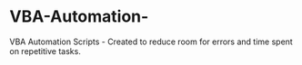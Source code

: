 # VBA-Automation-
VBA Automation Scripts - Created to reduce room for errors and time spent on repetitive tasks. 
